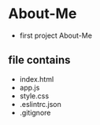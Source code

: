 # About-Me
* first project About-Me 
## file contains
* index.html
* app.js
* style.css
* .eslintrc.json
* .gitignore
